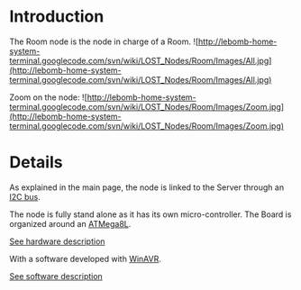 # Introduction #

The Room node is the node in charge of a Room.
![http://lebomb-home-system-terminal.googlecode.com/svn/wiki/LOST_Nodes/Room/Images/All.jpg](http://lebomb-home-system-terminal.googlecode.com/svn/wiki/LOST_Nodes/Room/Images/All.jpg)

Zoom on the node:
![http://lebomb-home-system-terminal.googlecode.com/svn/wiki/LOST_Nodes/Room/Images/Zoom.jpg](http://lebomb-home-system-terminal.googlecode.com/svn/wiki/LOST_Nodes/Room/Images/Zoom.jpg)

# Details #

As explained in the main page, the node is linked to the Server through an [I2C bus](http://en.wikipedia.org/wiki/I%C2%B2C).

The node is fully stand alone as it has its own micro-controller.
The Board is organized around an [ATMega8L](http://www.atmel.com/dyn/products/product_card.asp?part_id=2004).

[See hardware description](LOST_Nodes_Room_Hw.md)

With a software developed with [WinAVR](http://winavr.sourceforge.net).

[See software description](LOST_Nodes_Room_Sw.md)